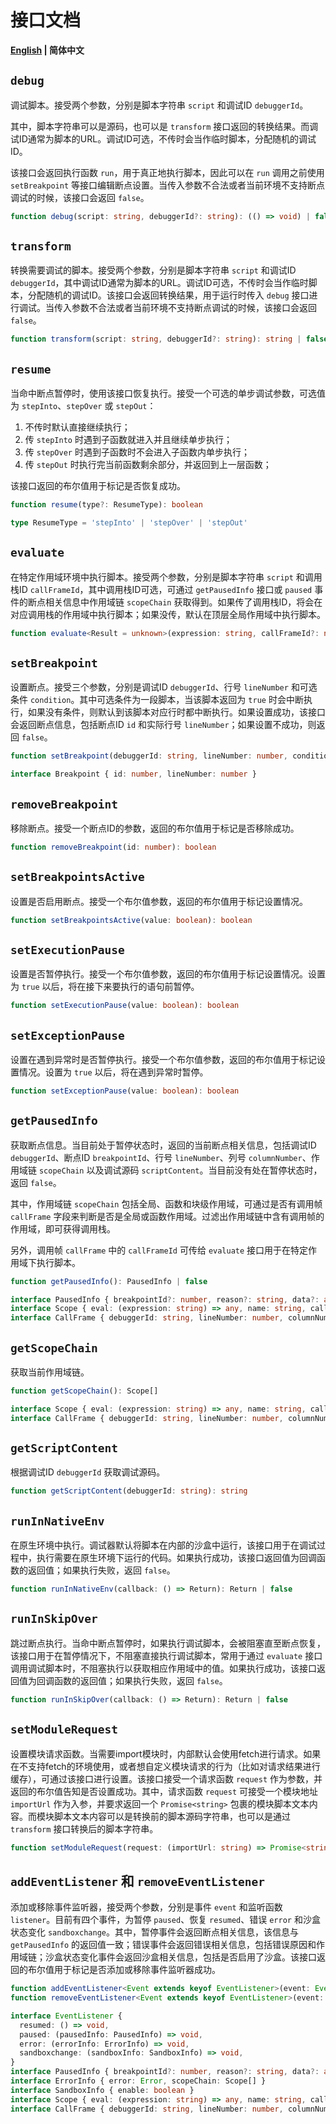 # 接口文档

**[English](./API.md) | 简体中文**

## `debug`

调试脚本。接受两个参数，分别是脚本字符串 `script` 和调试ID `debuggerId`。

其中，脚本字符串可以是源码，也可以是 `transform` 接口返回的转换结果。而调试ID通常为脚本的URL。调试ID可选，不传时会当作临时脚本，分配随机的调试ID。

该接口会返回执行函数 `run`，用于真正地执行脚本，因此可以在 `run` 调用之前使用 `setBreakpoint` 等接口编辑断点设置。当传入参数不合法或者当前环境不支持断点调试的时候，该接口会返回 `false`。

```ts
function debug(script: string, debuggerId?: string): (() => void) | false
```

## `transform`

转换需要调试的脚本。接受两个参数，分别是脚本字符串 `script` 和调试ID `debuggerId`，其中调试ID通常为脚本的URL。调试ID可选，不传时会当作临时脚本，分配随机的调试ID。该接口会返回转换结果，用于运行时传入 `debug` 接口进行调试。当传入参数不合法或者当前环境不支持断点调试的时候，该接口会返回 `false`。

```ts
function transform(script: string, debuggerId?: string): string | false
```

## `resume`

当命中断点暂停时，使用该接口恢复执行。接受一个可选的单步调试参数，可选值为 `stepInto`、`stepOver` 或 `stepOut`：

1. 不传时默认直接继续执行；
2. 传 `stepInto` 时遇到子函数就进入并且继续单步执行；
3. 传 `stepOver` 时遇到子函数时不会进入子函数内单步执行；
4. 传 `stepOut` 时执行完当前函数剩余部分，并返回到上一层函数；

该接口返回的布尔值用于标记是否恢复成功。

```ts
function resume(type?: ResumeType): boolean

type ResumeType = 'stepInto' | 'stepOver' | 'stepOut'
```

## `evaluate`

在特定作用域环境中执行脚本。接受两个参数，分别是脚本字符串 `script` 和调用栈ID `callFrameId`，其中调用栈ID可选，可通过 `getPausedInfo` 接口或 `paused` 事件的断点相关信息中作用域链 `scopeChain` 获取得到。如果传了调用栈ID，将会在对应调用栈的作用域中执行脚本；如果没传，默认在顶层全局作用域中执行脚本。

```ts
function evaluate<Result = unknown>(expression: string, callFrameId?: number): Result | false
```

## `setBreakpoint`

设置断点。接受三个参数，分别是调试ID `debuggerId`、行号 `lineNumber` 和可选条件 `condition`。其中可选条件为一段脚本，当该脚本返回为 `true` 时会中断执行，如果没有条件，则默认到该脚本对应行时都中断执行。如果设置成功，该接口会返回断点信息，包括断点ID `id` 和实际行号 `lineNumber`；如果设置不成功，则返回 `false`。

```ts
function setBreakpoint(debuggerId: string, lineNumber: number, condition?: string): Breakpoint | false

interface Breakpoint { id: number, lineNumber: number }
```

## `removeBreakpoint`

移除断点。接受一个断点ID的参数，返回的布尔值用于标记是否移除成功。

```ts
function removeBreakpoint(id: number): boolean
```

## `setBreakpointsActive`

设置是否启用断点。接受一个布尔值参数，返回的布尔值用于标记设置情况。

```ts
function setBreakpointsActive(value: boolean): boolean
```

## `setExecutionPause`

设置是否暂停执行。接受一个布尔值参数，返回的布尔值用于标记设置情况。设置为 `true` 以后，将在接下来要执行的语句前暂停。

```ts
function setExecutionPause(value: boolean): boolean
```

## `setExceptionPause`

设置在遇到异常时是否暂停执行。接受一个布尔值参数，返回的布尔值用于标记设置情况。设置为 `true` 以后，将在遇到异常时暂停。

```ts
function setExceptionPause(value: boolean): boolean
```

## `getPausedInfo`

获取断点信息。当目前处于暂停状态时，返回的当前断点相关信息，包括调试ID `debuggerId`、断点ID `breakpointId`、行号 `lineNumber`、列号 `columnNumber`、作用域链 `scopeChain` 以及调试源码 `scriptContent`。当目前没有处在暂停状态时，返回 `false`。

其中，作用域链 `scopeChain` 包括全局、函数和块级作用域，可通过是否有调用帧 `callFrame` 字段来判断是否是全局或函数作用域。过滤出作用域链中含有调用帧的作用域，即可获得调用栈。

另外，调用帧 `callFrame` 中的 `callFrameId` 可传给 `evaluate` 接口用于在特定作用域下执行脚本。

```ts
function getPausedInfo(): PausedInfo | false

interface PausedInfo { breakpointId?: number, reason?: string, data?: any, debuggerId: string, lineNumber: number, columnNumber: number, scopeChain: Scope[], scriptContent: string }
interface Scope { eval: (expression: string) => any, name: string, callFrameId: number, callFrame?: CallFrame }
interface CallFrame { debuggerId: string, lineNumber: number, columnNumber: number }
```

## `getScopeChain`

获取当前作用域链。

```ts
function getScopeChain(): Scope[]

interface Scope { eval: (expression: string) => any, name: string, callFrameId: number, callFrame?: CallFrame }
interface CallFrame { debuggerId: string, lineNumber: number, columnNumber: number }
```

## `getScriptContent`

根据调试ID `debuggerId` 获取调试源码。

```ts
function getScriptContent(debuggerId: string): string
```

## `runInNativeEnv`

在原生环境中执行。调试器默认将脚本在内部的沙盒中运行，该接口用于在调试过程中，执行需要在原生环境下运行的代码。如果执行成功，该接口返回值为回调函数的返回值；如果执行失败，返回 `false`。

```ts
function runInNativeEnv(callback: () => Return): Return | false
```

## `runInSkipOver`

跳过断点执行。当命中断点暂停时，如果执行调试脚本，会被阻塞直至断点恢复，该接口用于在暂停情况下，不阻塞直接执行调试脚本，常用于通过 `evaluate` 接口调用调试脚本时，不阻塞执行以获取相应作用域中的值。如果执行成功，该接口返回值为回调函数的返回值；如果执行失败，返回 `false`。

```ts
function runInSkipOver(callback: () => Return): Return | false
```

## `setModuleRequest`

设置模块请求函数。当需要import模块时，内部默认会使用fetch进行请求。如果在不支持fetch的环境使用，或者想自定义模块请求的行为（比如对请求结果进行缓存），可通过该接口进行设置。该接口接受一个请求函数 `request` 作为参数，并返回的布尔值告知是否设置成功。其中，请求函数 `request` 可接受一个模块地址 `importUrl` 作为入参，并要求返回一个 `Promise<string>` 包裹的模块脚本文本内容。而模块脚本文本内容可以是转换前的脚本源码字符串，也可以是通过 `transform` 接口转换后的脚本字符串。

```ts
function setModuleRequest(request: (importUrl: string) => Promise<string>): boolean
```

## `addEventListener` 和 `removeEventListener`

添加或移除事件监听器，接受两个参数，分别是事件 `event` 和监听函数 `listener`。目前有四个事件，为暂停 `paused`、恢复 `resumed`、错误 `error` 和沙盒状态变化 `sandboxchange`。其中，暂停事件会返回断点相关信息，该信息与 `getPausedInfo` 的返回值一致；错误事件会返回错误相关信息，包括错误原因和作用域链；沙盒状态变化事件会返回沙盒相关信息，包括是否启用了沙盒。该接口返回的布尔值用于标记是否添加或移除事件监听器成功。

```ts
function addEventListener<Event extends keyof EventListener>(event: Event, listener: EventListener[Event]): boolean
function removeEventListener<Event extends keyof EventListener>(event: Event, listener: EventListener[Event]): boolean

interface EventListener {
  resumed: () => void,
  paused: (pausedInfo: PausedInfo) => void,
  error: (errorInfo: ErrorInfo) => void,
  sandboxchange: (sandboxInfo: SandboxInfo) => void,
}
interface PausedInfo { breakpointId?: number, reason?: string, data?: any, debuggerId: string, lineNumber: number, columnNumber: number, scopeChain: Scope[], scriptContent: string }
interface ErrorInfo { error: Error, scopeChain: Scope[] }
interface SandboxInfo { enable: boolean }
interface Scope { eval: (expression: string) => any, name: string, callFrameId: number, callFrame?: CallFrame }
interface CallFrame { debuggerId: string, lineNumber: number, columnNumber: number }
```
